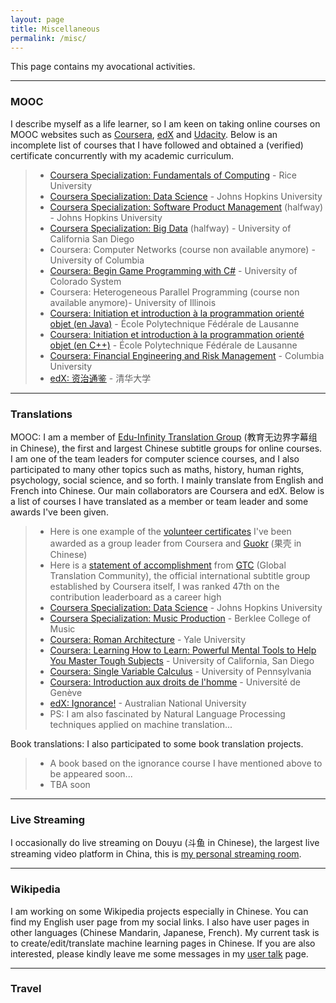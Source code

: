```yaml
---
layout: page
title: Miscellaneous
permalink: /misc/
---
```


This page contains my avocational activities.

<hr />

<h3>MOOC</h3>

I describe myself as a life learner, so I am keen on taking online courses on MOOC websites such as <a href="https://www.coursera.org">Coursera</a>, <a href="https://www.edx.org">edX</a> and <a href="https://www.udacity.com">Udacity</a>. Below is an incomplete list of courses that I have followed and obtained a (verified) certificate concurrently with my academic curriculum.

<blockquote>
<ul>
  <li><a href="https://www.coursera.org/specializations/computer-fundamentals">Coursera Specialization: Fundamentals of Computing</a> - Rice University</li>
  <li><a href="https://www.coursera.org/specializations/jhu-data-science">Coursera Specialization: Data Science</a> - Johns Hopkins University</li>
  <li><a href="https://www.coursera.org/specializations/product-management">Coursera Specialization: Software Product Management</a> (halfway) - Johns Hopkins University</li>
  <li><a href="https://www.coursera.org/specializations/big-data">Coursera Specialization: Big Data</a> (halfway) - University of California San Diego</li>
  <li>Coursera: Computer Networks (course non available anymore) - University of Columbia</li>
  <li><a href="https://www.coursera.org/learn/game-programming">Coursera: Begin Game Programming with C#</a> - University of Colorado System</li>
  <li>Coursera: Heterogeneous Parallel Programming (course non available anymore)- University of Illinois</li>
  <li><a href="https://www.coursera.org/learn/programmation-orientee-objet-java">Coursera: Initiation et introduction à la programmation orienté objet (en Java)</a> - École Polytechnique Fédérale de Lausanne</li>
  <li><a href="https://www.coursera.org/learn/programmation-orientee-objet-cpp">Coursera: Initiation et introduction à la programmation orienté objet (en C++)</a> - École Polytechnique Fédérale de Lausanne</li>
  <li><a href="https://www.coursera.org/learn/financial-engineering-1">Coursera: Financial Engineering and Risk Management</a> - Columbia University</li>
  <li><a href="https://www.edx.org/course/chinese-history-warring-states-tang-tsinghuax-00612642x">edX: 资治通鉴</a> - 清华大学</li>
</ul>
</blockquote>

<hr />

<h3>Translations</h3>

<p>
MOOC: I am a member of <a href="http://www.edu-infinity.org/">Edu-Infinity Translation Group</a> (教育无边界字幕组 in Chinese), the first and largest Chinese subtitle groups for online courses. I am one of the team leaders for computer science courses, and I also participated to many other topics such as maths, history, human rights, psychology, social science, and so forth. I mainly translate from English and French into Chinese. Our main collaborators are Coursera and edX. Below is a list of courses I have translated as a member or team leader and some awards I've been given.
</p>
<blockquote>
<ul>
  <li>Here is one example of the <a href="/static/documents/mooc_translation.pdf">volunteer certificates</a> I've been awarded as a group leader from Coursera and <a href="https://www.guokr.com/">Guokr</a> (果壳 in Chinese)</li>
  <li>Here is a <a href="/static/documents/gtc.pdf">statement of accomplishment</a> from <a href="https://translate-coursera.org/">GTC</a> (Global Translation Community), the official international subtitle group established by Coursera itself, I was ranked 47th on the contribution leaderboard as a career high</li>
	<li><a href="https://www.coursera.org/specializations/jhu-data-science">Coursera Specialization: Data Science</a> - Johns Hopkins University</li>
  <li><a href="https://www.coursera.org/specializations/music-production">Coursera Specialization: Music Production</a> - Berklee College of Music</li>
  <li><a href="https://www.coursera.org/learn/roman-architecture">Coursera: Roman Architecture</a> - Yale University</li>
  <li><a href="https://www.coursera.org/learn/learning-how-to-learn">Coursera: Learning How to Learn: Powerful Mental Tools to Help You Master Tough Subjects</a> - University of California, San Diego</li>
  <li><a href="https://www.coursera.org/learn/single-variable-calculus">Coursera: Single Variable Calculus</a> - University of Pennsylvania</li>
  <li><a href="https://www.coursera.org/learn/droits-de-lhomme">Coursera: Introduction aux droits de l'homme</a> - Université de Genève</li>
  <li><a href="https://www.edx.org/course/ignorance-wu-zhi-anux-igno101x">edX: Ignorance!</a> - Australian National University</li>
  <li>PS: I am also fascinated by Natural Language Processing techniques applied on machine translation...</li>
</ul>
</blockquote>
<p>
Book translations: I also participated to some book translation projects.
</p>
<blockquote>
<ul>
  <li>A book based on the ignorance course I have mentioned above to be appeared soon...</li>
  <li>TBA soon</li>
</ul>
</blockquote>

<hr />

<h3>Live Streaming</h3>

I occasionally do live streaming on Douyu (斗鱼 in Chinese), the largest live streaming video platform in China, this is <a href="https://www.douyu.com/680727">my personal streaming room</a>.

<hr />

<h3>Wikipedia</h3>

I am working on some Wikipedia projects especially in Chinese. You can find my English user page from my social links. I also have user pages in other languages (Chinese Mandarin, Japanese, French). My current task is to create/edit/translate machine learning pages in Chinese. If you are also interested, please kindly leave me some messages in my <a href="https://zh.wikipedia.org/wiki/User_talk:Samuelshang">user talk</a> page.

<hr />

<h3>Travel</h3>
